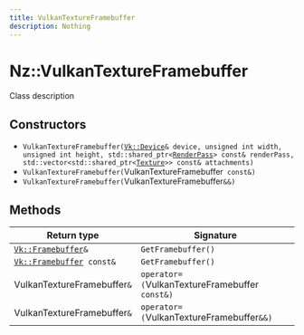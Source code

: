 ```yaml
---
title: VulkanTextureFramebuffer
description: Nothing
---
```


# Nz::VulkanTextureFramebuffer

Class description

## Constructors

- `VulkanTextureFramebuffer(`[`Vk::Device`](documentation/generated/VulkanRenderer/Vk.Device.md)`& device, unsigned int width, unsigned int height, std::shared_ptr<`[`RenderPass`](documentation/generated/Renderer/RenderPass.md)`> const& renderPass, std::vector<std::shared_ptr<`[`Texture`](documentation/generated/Renderer/Texture.md)`>> const& attachments)`
- `VulkanTextureFramebuffer(`VulkanTextureFramebuffer` const&)`
- `VulkanTextureFramebuffer(`VulkanTextureFramebuffer`&&)`

## Methods

| Return type | Signature |
| ----------- | --------- |
| [`Vk::Framebuffer`](documentation/generated/VulkanRenderer/Vk.Framebuffer.md)`&` | `GetFramebuffer()` |
| [`Vk::Framebuffer`](documentation/generated/VulkanRenderer/Vk.Framebuffer.md)` const&` | `GetFramebuffer()` |
| VulkanTextureFramebuffer`&` | `operator=(`VulkanTextureFramebuffer` const&)` |
| VulkanTextureFramebuffer`&` | `operator=(`VulkanTextureFramebuffer`&&)` |
